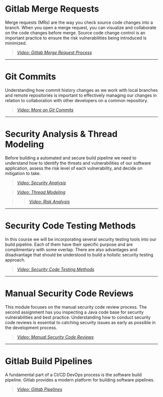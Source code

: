 # Gitlab Merge Requests

Merge requests (MRs) are the way you check source code changes into a branch. When you open a merge request, you can visualize and collaborate on the code changes before merge.  Source code change control is an important practice to ensure the risk vulnerabilities being introduced is minimized.  

> [*Video: Gitlab Merge Request Process*](https://auburn.hosted.panopto.com/Panopto/Pages/Viewer.aspx?id=df7ce7c0-cef8-427e-ad31-aea500242035)

---

# Git Commits 

Understanding how commit history changes as we work with local branches and remote repositories is important to effectively managing our changes in relation to collaboration with other developers on a common repository.

> [*Video: More on Git Commits*](https://auburn.hosted.panopto.com/Panopto/Pages/Viewer.aspx?id=ae79b551-ee27-401a-ae9f-aea50025fd1f)

---

# Security Analysis & Thread Modeling

Before building a automated and secure build pipeline we need to understand how to identify the threats and vulnerabilities of our software application, assess the risk level of each vulnerability, and decide on mitigation to take.

> [*Video: Security Analysis*](https://auburn.hosted.panopto.com/Panopto/Pages/Viewer.aspx?id=fb5ec3fa-4962-4f9f-94f0-aea90147f941)

> [*Video: Thread Modeling*](https://auburn.hosted.panopto.com/Panopto/Pages/Viewer.aspx?id=89188006-7f0b-4d80-8abc-aea9014e063f)

> > [*Video: Risk Analysis*](https://auburn.hosted.panopto.com/Panopto/Pages/Viewer.aspx?id=809c3bfe-9573-4559-a774-aea901551675)

---

# Security Code Testing Methods

In this course we will be incorporating several security testing tools into our build pipeline.  Each of them have their specific purpose and are complimentary with some overlap.  There are also advantages and disadvantage that should be understood to build a holistic security testing approach.

> [*Video: Security Code Testing Methods*](https://auburn.hosted.panopto.com/Panopto/Pages/Viewer.aspx?id=02d71de3-0119-4406-8c02-aea5012b3503)

---

# Manual Security Code Reviews

This module focuses on the manual security code review process.  The second assignment has you inspecting a Java code base for security vulnerabilities and best practice.  Understanding how to conduct security code reviews is essential to catching security issues as early as possible in the development process.

> [*Video: Manual Security Code Reviews*](https://auburn.hosted.panopto.com/Panopto/Pages/Viewer.aspx?id=cd35efa7-b71e-48e4-8310-aea5012ebf5c)

---

# Gitlab Build Pipelines

A fundamental part of a CI/CD DevOps process is the software build pipeline.  Gitlab provides a modern platform for building software pipelines.  

> [*Video: Gitlab Pipelines*](https://auburn.hosted.panopto.com/Panopto/Pages/Viewer.aspx?id=cc3d3ffb-210a-4a84-8ede-aea5002b0c0b)
    
